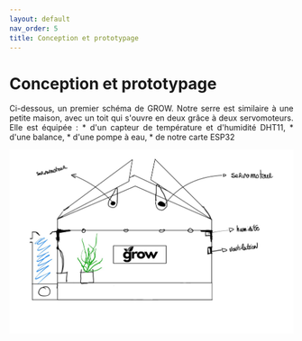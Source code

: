 ```yaml
---
layout: default
nav_order: 5
title: Conception et prototypage
---
```


# Conception et prototypage

<p style="text-align:justify;">
Ci-dessous, un premier schéma de GROW. Notre serre est similaire à une petite maison, avec un toit qui s'ouvre en deux grâce à deux servomoteurs. Elle est équipée :
  * d'un capteur de température et d'humidité DHT11,
  * d'une balance,
  * d'une pompe à eau,
  * de notre carte ESP32
</p>

![Schéma de la serre GROW](images/SCHEMASERRE.jpg)

